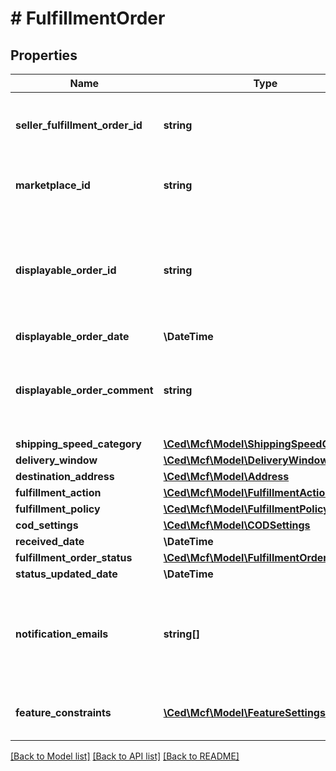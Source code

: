 # # FulfillmentOrder

## Properties

Name | Type | Description | Notes
------------ | ------------- | ------------- | -------------
**seller_fulfillment_order_id** | **string** | The fulfillment order identifier submitted with the createFulfillmentOrder operation. |
**marketplace_id** | **string** | The identifier for the marketplace the fulfillment order is placed against. |
**displayable_order_id** | **string** | A fulfillment order identifier submitted with the createFulfillmentOrder operation. Displays as the order identifier in recipient-facing materials such as the packing slip. |
**displayable_order_date** | **\DateTime** |  |
**displayable_order_comment** | **string** | A text block submitted with the createFulfillmentOrder operation. Displays in recipient-facing materials such as the packing slip. |
**shipping_speed_category** | [**\Ced\Mcf\Model\ShippingSpeedCategory**](ShippingSpeedCategory.md) |  |
**delivery_window** | [**\Ced\Mcf\Model\DeliveryWindow**](DeliveryWindow.md) |  | [optional]
**destination_address** | [**\Ced\Mcf\Model\Address**](Address.md) |  |
**fulfillment_action** | [**\Ced\Mcf\Model\FulfillmentAction**](FulfillmentAction.md) |  | [optional]
**fulfillment_policy** | [**\Ced\Mcf\Model\FulfillmentPolicy**](FulfillmentPolicy.md) |  | [optional]
**cod_settings** | [**\Ced\Mcf\Model\CODSettings**](CODSettings.md) |  | [optional]
**received_date** | **\DateTime** |  |
**fulfillment_order_status** | [**\Ced\Mcf\Model\FulfillmentOrderStatus**](FulfillmentOrderStatus.md) |  |
**status_updated_date** | **\DateTime** |  |
**notification_emails** | **string[]** | A list of email addresses that the seller provides that are used by Amazon to send ship-complete notifications to recipients on behalf of the seller. | [optional]
**feature_constraints** | [**\Ced\Mcf\Model\FeatureSettings[]**](FeatureSettings.md) | A list of features and their fulfillment policies to apply to the order. | [optional]

[[Back to Model list]](../../README.md#models) [[Back to API list]](../../README.md#endpoints) [[Back to README]](../../README.md)
